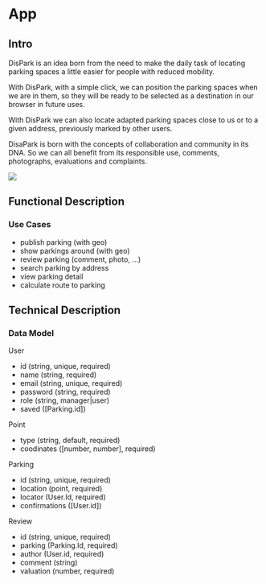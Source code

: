# App

## Intro

DisPark is an idea born from the need to make the daily task of locating parking spaces a little easier for people with reduced mobility. 

With DisPark, with a simple click, we can position the parking spaces when we are in them, so they will be ready to be selected as a destination in our browser in future uses.

With DisPark we can also locate adapted parking spaces close to us or to a given address, previously marked by other users.

DisaPark is born with the concepts of collaboration and community in its DNA. So we can all benefit from its responsible use, comments, photographs, evaluations and complaints.


![](https://i.giphy.com/media/jQmn1Dkw55R3cjm3eC/giphy.webp)

## Functional Description

### Use Cases

- publish parking (with geo)
- show parkings around (with geo)
- review parking (comment, photo, ...)
- search parking by address
- view parking detail
- calculate route to parking

## Technical Description

### Data Model

User
- id (string, unique, required)
- name (string, required)
- email (string, unique, required)
- password (string, required)
- role (string, manager|user)
- saved ([Parking.id])

Point
- type (string, default, required)
- coodinates ([number, number], required)

Parking
- id (string, unique, required)
- location (point, required)
- locator (User.Id, required)
- confirmations ([User.id])

Review
- id (string, unique, required)
- parking (Parking.Id, required)
- author (User.id, required)
- comment (string)
- valuation (number, required)